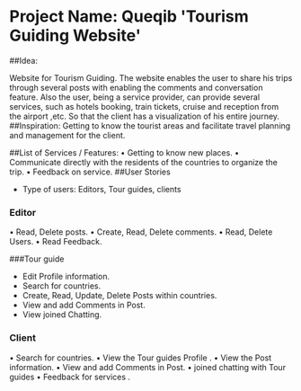 # Project Name: Queqib 'Tourism Guiding Website'


##Idea:

Website for Tourism Guiding. The website enables the user to share his trips through several posts with enabling the comments and conversation feature. Also the user, being a service provider, can provide several services, such as hotels booking, train tickets, cruise and reception from the airport ,etc. So that the client has a visualization of his entire journey.
##Inspiration:
 Getting to know the tourist areas and facilitate travel planning and management for the client.

##List of Services / Features:
•	Getting to know new places.
•	 Communicate directly with the residents of the countries to organize the trip.
•	Feedback on service.
##User Stories
- 	Type of users: Editors, Tour guides, clients

### Editor
  •	 Read, Delete posts.
•	Create, Read, Delete comments.
 •	Read, Delete Users.
 •	Read Feedback.


###Tour guide
-    Edit Profile information.
-  	Search for countries.
-  Create, Read, Update, Delete Posts within countries.
-    View and add Comments in Post.
-  View joined Chatting.


### Client
•	Search for countries.
•	View the Tour guides Profile  .
•	View the Post information.
•	View and add Comments in Post.
•	 joined chatting with Tour guides
•	Feedback for services .
